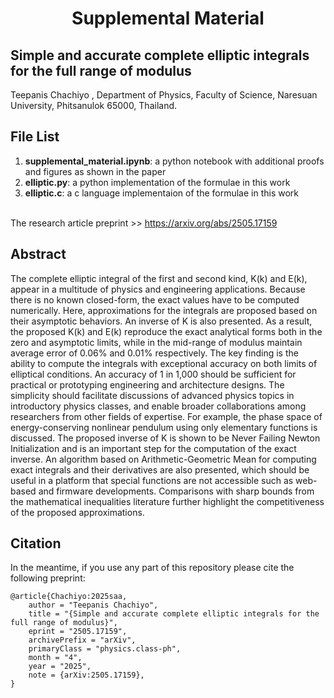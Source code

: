 <h1 align="center">Supplemental Material</h1>
<h2 aligne="center">Simple and accurate complete elliptic integrals for the full range of modulus</h2>
Teepanis Chachiyo <teepanisc@nu.ac.th>, Department of Physics, Faculty of Science, Naresuan University, Phitsanulok 65000, Thailand.


## File List
1. **supplemental_material.ipynb**: a python notebook with additional proofs and figures as shown in the paper
2. **elliptic.py**: a python implementation of the formulae in this work
3. **elliptic.c**: a c language implementaion of the formulae in this work

<br>
The research article preprint >> <a href="https://arxiv.org/abs/2505.17159">https://arxiv.org/abs/2505.17159</a>

## Abstract
The complete elliptic integral of the first and second kind, K(k) and E(k), appear in a multitude of physics and engineering applications. Because there is no known closed-form, the exact values have to be computed numerically. Here, approximations for the integrals are proposed based on their asymptotic behaviors.  An inverse of K is also presented. As a result, the proposed K(k) and E(k) reproduce the exact analytical forms both in the zero and asymptotic limits, while in the mid-range of modulus maintain average error of 0.06% and 0.01% respectively.  The key finding  is the ability to compute the integrals with exceptional accuracy on both limits of elliptical conditions. An  accuracy of 1 in 1,000  should be sufficient for practical or prototyping engineering and architecture designs. The simplicity should facilitate discussions of advanced physics topics  in introductory physics classes, and enable broader collaborations among researchers from other fields of expertise. For example, the phase space of energy-conserving nonlinear pendulum using only elementary functions is discussed. The proposed inverse of K is shown to be Never Failing Newton Initialization and is an important step for the computation of the exact inverse. An algorithm based on Arithmetic-Geometric Mean for computing exact integrals and their derivatives are also presented, which should be useful in a platform that special functions are not accessible such as web-based and firmware developments. Comparisons with sharp bounds from the mathematical inequalities literature further highlight the competitiveness of the proposed approximations.

## Citation

In the meantime, if you use any part of this repository please cite the following preprint:

```
@article{Chachiyo:2025saa,
    author = "Teepanis Chachiyo",
    title = "{Simple and accurate complete elliptic integrals for the full range of modulus}",
    eprint = "2505.17159",
    archivePrefix = "arXiv",
    primaryClass = "physics.class-ph",
    month = "4",
    year = "2025",
    note = {arXiv:2505.17159},
}

